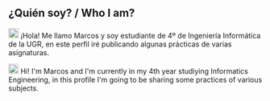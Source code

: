 ## ¿Quién soy? / Who I am?
<img src="https://cdn-icons-png.flaticon.com/512/330/330557.png" width="20px" alt="ES"/>   ¡Hola! Me llamo Marcos y soy estudiante de 4º de Ingeniería Informática de la UGR, en este perfil iré publicando algunas prácticas de varias asignaturas.

<img src="https://cdn-icons-png.flaticon.com/512/330/330425.png" width="20px" alt="ENG"/> Hi! I'm Marcos and I'm currently in my 4th year studiying Informatics Engineering, in this profile I'm going to be sharing some practices of various subjects.
